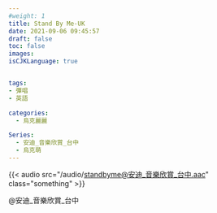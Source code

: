 ```yaml
---
#weight: 1
title: Stand By Me-UK
date: 2021-09-06 09:45:57
draft: false
toc: false
images:
isCJKLanguage: true


tags:
- 彈唱
- 英語

categories:
  - 烏克麗麗

Series:
  - 安迪_音樂欣賞_台中
  - 烏克萌
---
```




{{< audio src="/audio/standbyme@安迪_音樂欣賞_台中.aac" class="something" >}}

 @安迪_音樂欣賞_台中
